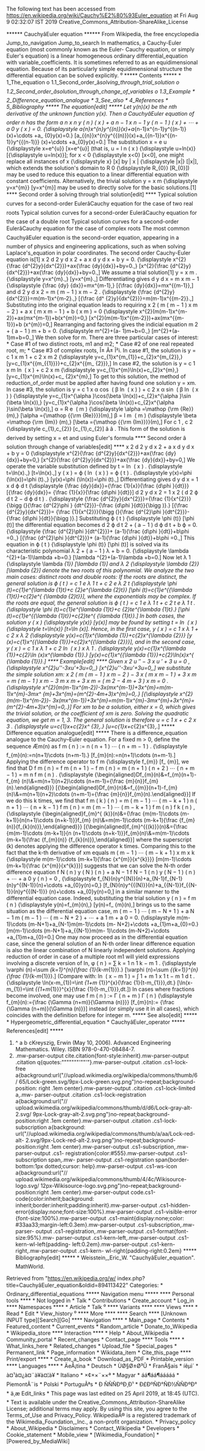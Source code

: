 The following text has been accessed from https://en.wikipedia.org/wiki/Cauchy%E2%80%93Euler_equation at Fri Aug 9 02:32:07 IST 2019
Creative_Commons_Attribution-ShareAlike_License




















****** CauchyâEuler equation ******
From Wikipedia, the free encyclopedia
Jump_to_navigation Jump_to_search
In mathematics, a Cauchy-Euler equation (most commonly known as the Euler-
Cauchy equation, or simply Euler's equation) is a linear homogeneous ordinary
differential_equation with variable_coefficients. It is sometimes referred to
as an equidimensional equation. Because of its particularly simple
equidimensional structure the differential equation can be solved explicitly.
⁰
***** Contents *****
    * 1_The_equation
          o 1.1_Second_order_â_solving_through_trial_solution
          o 1.2_Second_order_â_solution_through_change_of_variables
          o 1.3_Example
    * 2_Difference_equation_analogue
    * 3_See_also
    * 4_References
    * 5_Bibliography
***** The equation[edit] *****
Let y(n)(x) be the nth derivative of the unknown function y(x). Then a
CauchyâEuler equation of order n has the form
          a  n    x  n    y  ( n )   ( x ) +  a  n &#x2212; 1    x  n &#x2212;
      1    y  ( n &#x2212; 1 )   ( x ) + &#x22EF; +  a  0   y ( x ) = 0.
      {\displaystyle a_{n}x^{n}y^{(n)}(x)+a_{n-1}x^{n-1}y^{(n-1)}(x)+\cdots +a_
      {0}y(x)=0.}  [a_{{n}}x^{n}y^{{(n)}}(x)+a_{{n-1}}x^{{n-1}}y^{{(n-1)}}
      (x)+\cdots +a_{0}y(x)=0.]
The substitution     x =  e  u     {\displaystyle x=e^{u}}  [x=e^{u}] (that is,
u = l n ( x )   {\displaystyle u=ln(x)}  [{\displaystyle u=ln(x)}]; for     x <
0   {\displaystyle x<0}  [x<0], one might replace all instances of     x
{\displaystyle x}  [x] by      |  x  |    {\displaystyle |x|}  [|x|], which
extends the solution's domain to      R  0     {\displaystyle R_{0}}  [R_{0}])
may be used to reduce this equation to a linear differential equation with
constant coefficients. Alternatively, the trivial solution     y =  x  m
{\displaystyle y=x^{m}}  [y=x^{m}] may be used to directly solve for the basic
solutions.[1]
**** Second order â solving through trial solution[edit] ****
Typical solution curves for a second-order EulerâCauchy equation for the case
of two real roots
Typical solution curves for a second-order EulerâCauchy equation for the case
of a double root
Typical solution curves for a second-order EulerâCauchy equation for the case
of complex roots
The most common CauchyâEuler equation is the second-order equation, appearing
in a number of physics and engineering applications, such as when solving
Laplace's_equation in polar coordinates. The second order Cauchy-Euler equation
is[1]
          x  2       d  2   y   d  x  2      + a x    d y   d x    + b y = 0.
      {\displaystyle x^{2}{\frac {d^{2}y}{dx^{2}}}+ax{\frac {dy}{dx}}+by=0.\,}
      [x^{2}{\frac  {d^{2}y}{dx^{2}}}+ax{\frac  {dy}{dx}}+by=0.\,]
We assume a trial solution[1]
         y =  x  m   .    {\displaystyle y=x^{m}.\,}  [y=x^{m}.\,]
Differentiating gives
            d y   d x    = m  x  m &#x2212; 1      {\displaystyle {\frac {dy}
      {dx}}=mx^{m-1}\,}  [{\frac  {dy}{dx}}=mx^{{m-1}}\,]
and
             d  2   y   d  x  2      = m ( m &#x2212; 1 )  x  m &#x2212; 2   .
      {\displaystyle {\frac {d^{2}y}{dx^{2}}}=m(m-1)x^{m-2}.\,}  [{\frac  {d^
      {2}y}{dx^{2}}}=m(m-1)x^{{m-2}}.\,]
Substituting into the original equation leads to requiring
          x  2   ( m ( m &#x2212; 1 )  x  m &#x2212; 2   ) + a x ( m  x  m
      &#x2212; 1   ) + b (  x  m   ) = 0    {\displaystyle x^{2}(m(m-1)x^{m-
      2})+ax(mx^{m-1})+b(x^{m})=0\,}  [x^{2}(m(m-1)x^{{m-2}})+ax(mx^{{m-1}})+b
      (x^{m})=0\,]
Rearranging and factoring gives the indicial equation
          m  2   + ( a &#x2212; 1 ) m + b = 0.    {\displaystyle m^{2}+(a-
      1)m+b=0.\,}  [m^{2}+(a-1)m+b=0.\,]
We then solve for m. There are three particular cases of interest:
    * Case #1 of two distinct roots, m1 and m2;
    * Case #2 of one real repeated root, m;
    * Case #3 of complex roots, Î± Â± Î²i.
In case #1, the solution is
         y =  c  1    x   m  1     +  c  2    x   m  2        {\displaystyle
      y=c_{1}x^{m_{1}}+c_{2}x^{m_{2}}\,}  [y=c_{1}x^{{m_{{1}}}}+c_{2}x^{{m_
      {2}}}\,]
In case #2, the solution is
         y =  c  1    x  m   ln &#x2061; ( x ) +  c  2    x  m
      {\displaystyle y=c_{1}x^{m}\ln(x)+c_{2}x^{m}\,}  [y=c_{1}x^{m}\ln(x)+c_
      {2}x^{m}\,]
To get to this solution, the method of reduction_of_order must be applied after
having found one solution y = xm.
In case #3, the solution is
         y =  c  1    x  &#x03B1;   cos &#x2061; ( &#x03B2; ln &#x2061; ( x ) )
      +  c  2    x  &#x03B1;   sin &#x2061; ( &#x03B2; ln &#x2061; ( x ) )
      {\displaystyle y=c_{1}x^{\alpha }\cos(\beta \ln(x))+c_{2}x^{\alpha }\sin
      (\beta \ln(x))\,}  [y=c_{1}x^{\alpha }\cos(\beta \ln(x))+c_{2}x^{\alpha
      }\sin(\beta \ln(x))\,]
         &#x03B1; =   R e   &#x2061; ( m )    {\displaystyle \alpha =\mathop
      {\rm {Re}} (m)\,}  [\alpha ={\mathop  {{\rm {Re}}}}(m)\,]
         &#x03B2; =   I m   &#x2061; ( m )    {\displaystyle \beta =\mathop
      {\rm {Im}} (m)\,}  [\beta ={\mathop  {{\rm {Im}}}}(m)\,]
For      c  1   ,  c  2     {\displaystyle c_{1},c_{2}}  [c_{1},c_{2}] â â
.
This form of the solution is derived by setting x = et and using Euler's
formula
**** Second order â solution through change of variables[edit] ****
          x  2       d  2   y   d  x  2      + a x    d y   d x    + b y = 0
      {\displaystyle x^{2}{\frac {d^{2}y}{dx^{2}}}+ax{\frac {dy}{dx}}+by=0\,}
      [x^{2}{\frac  {d^{2}y}{dx^{2}}}+ax{\frac  {dy}{dx}}+by=0\,]
We operate the variable substitution defined by
         t = ln &#x2061; ( x ) .    {\displaystyle t=\ln(x).\,}  [t=\ln(x).\,]
         y ( x ) = &#x03D5; ( ln &#x2061; ( x ) ) = &#x03D5; ( t ) .
      {\displaystyle y(x)=\phi (\ln(x))=\phi (t).\,}  [y(x)=\phi (\ln(x))=\phi
      (t).\,]
Differentiating gives
            d y   d x    =   1 x      d &#x03D5;   d t      {\displaystyle
      {\frac {dy}{dx}}={\frac {1}{x}}{\frac {d\phi }{dt}}}  [{\frac  {dy}{dx}}=
      {\frac  {1}{x}}{\frac  {d\phi }{dt}}]
             d  2   y   d  x  2      =   1  x  2       (       d  2   &#x03D5;
      d  t  2      &#x2212;    d &#x03D5;   d t      )   .   {\displaystyle
      {\frac {d^{2}y}{dx^{2}}}={\frac {1}{x^{2}}}{\bigg (}{\frac {d^{2}\phi }
      {dt^{2}}}-{\frac {d\phi }{dt}}{\bigg )}.}  [{\frac  {d^{2}y}{dx^{2}}}=
      {\frac  {1}{x^{2}}}{\bigg (}{\frac  {d^{2}\phi }{dt^{2}}}-{\frac  {d\phi
      }{dt}}{\bigg )}.]
Substituting     &#x03D5; ( t )   {\displaystyle \phi (t)}  [\phi (t)] the
differential equation becomes
             d  2   &#x03D5;   d  t  2      + ( a &#x2212; 1 )    d &#x03D5;
      d t    + b &#x03D5; = 0.    {\displaystyle {\frac {d^{2}\phi }{dt^{2}}}+
      (a-1){\frac {d\phi }{dt}}+b\phi =0.\,}  [{\frac  {d^{2}\phi }{dt^{2}}}+
      (a-1){\frac  {d\phi }{dt}}+b\phi =0.\,]
This equation in     &#x03D5; ( t )   {\displaystyle \phi (t)}  [\phi (t)] is
solved via its characteristic polynomial
          &#x03BB;  2   + ( a &#x2212; 1 ) &#x03BB; + b = 0.   {\displaystyle
      \lambda ^{2}+(a-1)\lambda +b=0.}  [\lambda ^{2}+(a-1)\lambda +b=0.]
Now let      &#x03BB;  1     {\displaystyle \lambda _{1}}  [\lambda _{1}] and
&#x03BB;  2     {\displaystyle \lambda _{2}}  [\lambda _{2}] denote the two
roots of this polynomial. We analyze the two main cases: distinct roots and
double roots:
If the roots are distinct, the general solution is
         &#x03D5; ( t ) =  c  1    e   &#x03BB;  1   t   +  c  2    e
      &#x03BB;  2   t     {\displaystyle \phi (t)=c_{1}e^{\lambda _{1}t}+c_
      {2}e^{\lambda _{2}t}}  [\phi (t)=c_{1}e^{{\lambda _{1}t}}+c_{2}e^{
      {\lambda _{2}t}}], where the exponentials may be complex.
If the roots are equal, the general solution is
         &#x03D5; ( t ) =  c  1    e   &#x03BB;  1   t   +  c  2   t  e
      &#x03BB;  1   t   .   {\displaystyle \phi (t)=c_{1}e^{\lambda _{1}t}+c_
      {2}te^{\lambda _{1}t}.}  [\phi (t)=c_{1}e^{{\lambda _{1}t}}+c_{2}te^{
      {\lambda _{1}t}}.]
In both cases, the solution     y ( x )   {\displaystyle y(x)}  [y(x)] may be
found by setting     t = ln &#x2061; ( x )   {\displaystyle t=\ln(x)}  [t=\ln
(x)].
Hence, in the first case,
         y ( x ) =  c  1    x   &#x03BB;  1     +  c  2    x   &#x03BB;  2
      {\displaystyle y(x)=c_{1}x^{\lambda _{1}}+c_{2}x^{\lambda _{2}}}  [y
      (x)=c_{1}x^{{\lambda _{1}}}+c_{2}x^{{\lambda _{2}}}],
and in the second case,
         y ( x ) =  c  1    x   &#x03BB;  1     +  c  2   ln &#x2061; ( x )  x
      &#x03BB;  1     .   {\displaystyle y(x)=c_{1}x^{\lambda _{1}}+c_{2}\ln
      (x)x^{\lambda _{1}}.}  [y(x)=c_{1}x^{{\lambda _{1}}}+c_{2}\ln(x)x^{
      {\lambda _{1}}}.]
**** Example[edit] ****
Given
          x  2    u &#x2033;  &#x2212; 3 x  u &#x2032;  + 3 u = 0  ,
      {\displaystyle x^{2}u''-3xu'+3u=0\,,}  [x^{2}u''-3xu'+3u=0\,,]
we substitute the simple solution xm:
          x  2   ( m ( m &#x2212; 1 )  x  m &#x2212; 2   ) &#x2212; 3 x ( m  x
      m &#x2212; 1   ) + 3  x  m   = m ( m &#x2212; 1 )  x  m   &#x2212; 3 m  x
      m   + 3  x  m   = (  m  2   &#x2212; 4 m + 3 )  x  m   = 0  .
      {\displaystyle x^{2}(m(m-1)x^{m-2})-3x(mx^{m-1})+3x^{m}=m(m-1)x^{m}-3mx^
      {m}+3x^{m}=(m^{2}-4m+3)x^{m}=0\,.}  [{\displaystyle x^{2}(m(m-1)x^{m-2})-
      3x(mx^{m-1})+3x^{m}=m(m-1)x^{m}-3mx^{m}+3x^{m}=(m^{2}-4m+3)x^{m}=0\,.}]
For xm to be a solution, either x = 0, which gives the trivial solution, or the
coefficient of xm is zero. Solving the quadratic equation, we get m = 1, 3. The
general solution is therefore
         u =  c  1   x +  c  2    x  3    .   {\displaystyle u=c_{1}x+c_{2}x^
      {3}\,.}  [u=c_{1}x+c_{2}x^{3}\,.]
***** Difference equation analogue[edit] *****
There is a difference_equation analogue to the Cauchy–Euler equation. For a
fixed m > 0, define the sequence Æm(n) as
          f  m   ( n ) := n ( n + 1 ) &#x22EF; ( n + m &#x2212; 1 ) .
      {\displaystyle f_{m}(n):=n(n+1)\cdots (n+m-1).}  [f_{m}(n):=n(n+1)\cdots
      (n+m-1).]
Applying the difference operator to      f  m     {\displaystyle f_{m}}  [f_
{m}], we find that
             D  f  m   ( n )    =  f  m   ( n + 1 ) &#x2212;  f  m   ( n )
      = m ( n + 1 ) ( n + 2 ) &#x22EF; ( n + m &#x2212; 1 ) =   m n    f  m
      ( n ) .       {\displaystyle {\begin{aligned}Df_{m}(n)&=f_{m}(n+1)-f_{m}
      (n)\\&=m(n+1)(n+2)\cdots (n+m-1)={\frac {m}{n}}f_{m}(n).\end{aligned}}}
      [{\begin{aligned}Df_{m}(n)&=f_{{m}}(n+1)-f_{m}(n)\\&=m(n+1)(n+2)\cdots
      (n+m-1)={\frac  {m}{n}}f_{m}(n).\end{aligned}}]
If we do this k times, we find that
              f  m   ( k )   ( n )    =    m ( m &#x2212; 1 ) &#x22EF; ( m
      &#x2212; k + 1 )   n ( n + 1 ) &#x22EF; ( n + k &#x2212; 1 )     f  m
      ( n )       = m ( m &#x2212; 1 ) &#x22EF; ( m &#x2212; k + 1 )     f  m
      ( n )    f  k   ( n )    ,       {\displaystyle {\begin{aligned}f_{m}^{
      (k)}(n)&={\frac {m(m-1)\cdots (m-k+1)}{n(n+1)\cdots (n+k-1)}}f_{m}
      (n)\\&=m(m-1)\cdots (m-k+1){\frac {f_{m}(n)}{f_{k}(n)}},\end{aligned}}}
      [{\begin{aligned}f_{m}^{{(k)}}(n)&={\frac  {m(m-1)\cdots (m-k+1)}{n
      (n+1)\cdots (n+k-1)}}f_{m}(n)\\&=m(m-1)\cdots (m-k+1){\frac  {f_{m}(n)}
      {f_{k}(n)}},\end{aligned}}]
where the superscript (k) denotes applying the difference operator k times.
Comparing this to the fact that the k-th derivative of xm equals
         m ( m &#x2212; 1 ) &#x22EF; ( m &#x2212; k + 1 )    x  m    x  k
      {\displaystyle m(m-1)\cdots (m-k+1){\frac {x^{m}}{x^{k}}}}  [m(m-1)\cdots
      (m-k+1){\frac  {x^{m}}{x^{k}}}]
suggests that we can solve the N-th order difference equation
          f  N   ( n )  y  ( N )   ( n ) +  a  N &#x2212; 1    f  N &#x2212; 1
      ( n )  y  ( N &#x2212; 1 )   ( n ) + &#x22EF; +  a  0   y ( n ) = 0 ,
      {\displaystyle f_{N}(n)y^{(N)}(n)+a_{N-1}f_{N-1}(n)y^{(N-1)}(n)+\cdots
      +a_{0}y(n)=0,}  [f_{N}(n)y^{{(N)}}(n)+a_{{N-1}}f_{{N-1}}(n)y^{{(N-1)}}
      (n)+\cdots +a_{0}y(n)=0,]
in a similar manner to the differential equation case. Indeed, substituting the
trial solution
         y ( n ) =  f  m   ( n )    {\displaystyle y(n)=f_{m}(n)\,}  [y(n)=f_
      {m}(n)\,]
brings us to the same situation as the differential equation case,
         m ( m &#x2212; 1 ) &#x22EF; ( m &#x2212; N + 1 ) +  a  N &#x2212; 1
      m ( m &#x2212; 1 ) &#x22EF; ( m &#x2212; N + 2 ) + &#x22EF; +  a  1   m +
      a  0   = 0.   {\displaystyle m(m-1)\cdots (m-N+1)+a_{N-1}m(m-1)\cdots (m-
      N+2)+\cdots +a_{1}m+a_{0}=0.}  [m(m-1)\cdots (m-N+1)+a_{{N-1}}m(m-
      1)\cdots (m-N+2)+\cdots +a_{1}m+a_{0}=0.]
One may now proceed as in the differential equation case, since the general
solution of an N-th order linear difference equation is also the linear
combination of N linearly independent solutions. Applying reduction of order in
case of a multiple root m1 will yield expressions involving a discrete version
of ln,
         &#x03C6; ( n ) =  &#x2211;  k = 1   n     1  k &#x2212;  m  1      .
      {\displaystyle \varphi (n)=\sum _{k=1}^{n}{\frac {1}{k-m_{1}}}.}
      [\varphi (n)=\sum _{{k=1}}^{n}{\frac  {1}{k-m_{1}}}.]
(Compare with:     ln &#x2061; ( x &#x2212;  m  1   ) =  &#x222B;  1 +  m  1
x     1  t &#x2212;  m  1       d t .   {\displaystyle \ln(x-m_{1})=\int _{1+m_
{1}}^{x}{\frac {1}{t-m_{1}}}\,dt.}  [\ln(x-m_{1})=\int _{{1+m_{1}}}^{x}{\frac
{1}{t-m_{1}}}\,dt.])
In cases where fractions become involved, one may use
          f  m   ( n ) :=    &#x0393; ( n + m )   &#x0393; ( n )
      {\displaystyle f_{m}(n):={\frac {\Gamma (n+m)}{\Gamma (n)}}}  [f_{m}(n):=
      {\frac  {\Gamma (n+m)}{\Gamma (n)}}]
instead (or simply use it in all cases), which coincides with the definition
before for integer m.
***** See also[edit] *****
    * Hypergeometric_differential_equation
    * CauchyâEuler_operator
***** References[edit] *****
   1. ^ a b cKreyszig, Erwin (May 10, 2006). Advanced Engineering Mathematics.
      Wiley. ISBN 978-0-470-08484-7.
   2. .mw-parser-output cite.citation{font-style:inherit}.mw-parser-output
      .citation q{quotes:"\"""\"""'""'"}.mw-parser-output .citation .cs1-lock-
      free a{background:url("//upload.wikimedia.org/wikipedia/commons/thumb/6/
      65/Lock-green.svg/9px-Lock-green.svg.png")no-repeat;background-position:
      right .1em center}.mw-parser-output .citation .cs1-lock-limited a,.mw-
      parser-output .citation .cs1-lock-registration a{background:url("//
      upload.wikimedia.org/wikipedia/commons/thumb/d/d6/Lock-gray-alt-2.svg/
      9px-Lock-gray-alt-2.svg.png")no-repeat;background-position:right .1em
      center}.mw-parser-output .citation .cs1-lock-subscription a{background:
      url("//upload.wikimedia.org/wikipedia/commons/thumb/a/aa/Lock-red-alt-
      2.svg/9px-Lock-red-alt-2.svg.png")no-repeat;background-position:right
      .1em center}.mw-parser-output .cs1-subscription,.mw-parser-output .cs1-
      registration{color:#555}.mw-parser-output .cs1-subscription span,.mw-
      parser-output .cs1-registration span{border-bottom:1px dotted;cursor:
      help}.mw-parser-output .cs1-ws-icon a{background:url("//
      upload.wikimedia.org/wikipedia/commons/thumb/4/4c/Wikisource-logo.svg/
      12px-Wikisource-logo.svg.png")no-repeat;background-position:right .1em
      center}.mw-parser-output code.cs1-code{color:inherit;background:
      inherit;border:inherit;padding:inherit}.mw-parser-output .cs1-hidden-
      error{display:none;font-size:100%}.mw-parser-output .cs1-visible-error
      {font-size:100%}.mw-parser-output .cs1-maint{display:none;color:
      #33aa33;margin-left:0.3em}.mw-parser-output .cs1-subscription,.mw-parser-
      output .cs1-registration,.mw-parser-output .cs1-format{font-size:95%}.mw-
      parser-output .cs1-kern-left,.mw-parser-output .cs1-kern-wl-left{padding-
      left:0.2em}.mw-parser-output .cs1-kern-right,.mw-parser-output .cs1-kern-
      wl-right{padding-right:0.2em}
***** Bibliography[edit] *****
    * Weisstein,_Eric_W. "CauchyâEuler_equation". MathWorld.

Retrieved from "https://en.wikipedia.org/w/
index.php?title=CauchyâEuler_equation&oldid=894113422"
Categories:
    * Ordinary_differential_equations
***** Navigation menu *****
**** Personal tools ****
    * Not logged in
    * Talk
    * Contributions
    * Create_account
    * Log_in
**** Namespaces ****
    * Article
    * Talk
⁰
**** Variants ****
**** Views ****
    * Read
    * Edit
    * View_history
⁰
**** More ****
**** Search ****
[Unknown INPUT type][Search][Go]
**** Navigation ****
    * Main_page
    * Contents
    * Featured_content
    * Current_events
    * Random_article
    * Donate_to_Wikipedia
    * Wikipedia_store
**** Interaction ****
    * Help
    * About_Wikipedia
    * Community_portal
    * Recent_changes
    * Contact_page
**** Tools ****
    * What_links_here
    * Related_changes
    * Upload_file
    * Special_pages
    * Permanent_link
    * Page_information
    * Wikidata_item
    * Cite_this_page
**** Print/export ****
    * Create_a_book
    * Download_as_PDF
    * Printable_version
**** Languages ****
    * ÄeÅ¡tina
    * Deutsch
    * ÙØ§Ø±Ø³Û
    * FranÃ§ais
    * íêµ­ì´
    * à¤¹à¤¿à¤¨à¥à¤¦à¥
    * Italiano
    * ×¢××¨××ª
    * Magyar
    * áá¶áá¶ááááá
    * PiemontÃ¨is
    * Polski
    * PortuguÃªs
    * Ð ÑÑÑÐºÐ¸Ð¹
    * Ð£ÐºÑÐ°ÑÐ½ÑÑÐºÐ°
    * ä¸­æ
Edit_links
    * This page was last edited on 25 April 2019, at 18:45 (UTC).
    * Text is available under the Creative_Commons_Attribution-ShareAlike
      License; additional terms may apply. By using this site, you agree to the
      Terms_of_Use and Privacy_Policy. WikipediaÂ® is a registered trademark of
      the Wikimedia_Foundation,_Inc., a non-profit organization.
    * Privacy_policy
    * About_Wikipedia
    * Disclaimers
    * Contact_Wikipedia
    * Developers
    * Cookie_statement
    * Mobile_view
    * [Wikimedia_Foundation]
    * [Powered_by_MediaWiki]
